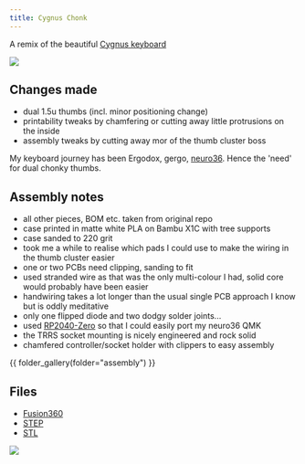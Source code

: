 ```yaml
---
title: Cygnus Chonk
---
```


A remix of the beautiful [Cygnus keyboard](https://github.com/juhakaup/keyboards/tree/main/Cygnus%20v1.0)

![](./finished-pair.jpg)


## Changes made

- dual 1.5u thumbs (incl. minor positioning change)
- printability tweaks by chamfering or cutting away little protrusions on the inside
- assembly tweaks by cutting away mor of the thumb cluster boss

My keyboard journey has been Ergodox, gergo, [neuro36](https://github.com/erkannt/neuro36).
Hence the 'need' for dual chonky thumbs.

## Assembly notes

- all other pieces, BOM etc. taken from original repo
- case printed in matte white PLA on Bambu X1C with tree supports
- case sanded to 220 grit
- took me a while to realise which pads I could use to make the wiring in the thumb cluster easier
- one or two PCBs need clipping, sanding to fit
- used stranded wire as that was the only multi-colour I had, solid core would probably have been easier
- handwiring takes a lot longer than the usual single PCB approach I know but is oddly meditative
- only one flipped diode and two dodgy solder joints...
- used [RP2040-Zero](https://www.waveshare.com/wiki/RP2040-Zero) so that I could easily port my neuro36 QMK
- the TRRS socket mounting is nicely engineered and rock solid
- chamfered controller/socket holder with clippers to easy assembly


{{ folder_gallery(folder="assembly") }}

## Files

<div class="viewer" data-src="/post/cygnus-chonk/cygnus--chonk.stl"></div>

- [Fusion360](./cygnus--chonk.f3z)
- [STEP](./cygnus--chonk.step)
- [STL](./cygnus--chonk.stl)

![](./finished-single.jpg)

<script src="/stl-viewer.js" type="module"></script>
<link rel="stylesheet" href="/stl-viewer.css" />